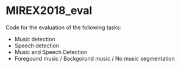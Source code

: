 # MIREX2018_eval
Code for the evaluation of the following tasks:
* Music detection
* Speech detection
* Music and Speech Detection
* Foregound music / Backgorund music / No music segmentation
